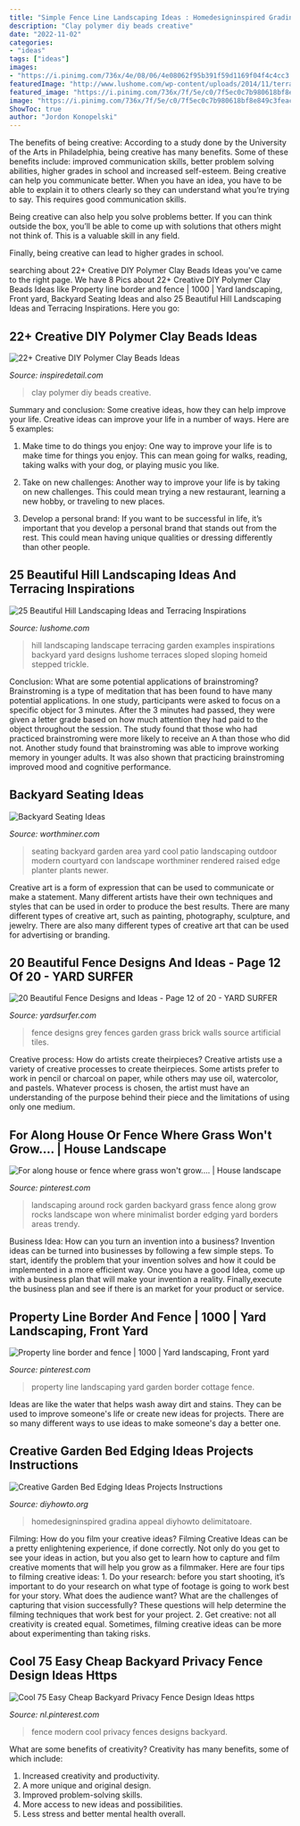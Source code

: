 ```yaml
---
title: "Simple Fence Line Landscaping Ideas : Homedesigninspired Gradina Appeal Diyhowto Delimitatoare"
description: "Clay polymer diy beads creative"
date: "2022-11-02"
categories:
- "ideas"
tags: ["ideas"]
images:
- "https://i.pinimg.com/736x/4e/08/06/4e08062f95b391f59d1169f04f4c4cc3.jpg"
featuredImage: "http://www.lushome.com/wp-content/uploads/2014/11/terracing-hill-yard-landscaping-ideas-7.jpg"
featured_image: "https://i.pinimg.com/736x/7f/5e/c0/7f5ec0c7b980618bf8e849c3feac3aa0.jpg"
image: "https://i.pinimg.com/736x/7f/5e/c0/7f5ec0c7b980618bf8e849c3feac3aa0.jpg"
ShowToc: true
author: "Jordon Konopelski"
---
```



The benefits of being creative:
According to a study done by the University of the Arts in Philadelphia, being creative has many benefits. Some of these benefits include: improved communication skills, better problem solving abilities, higher grades in school and increased self-esteem.
Being creative can help you communicate better. When you have an idea, you have to be able to explain it to others clearly so they can understand what you’re trying to say. This requires good communication skills.

Being creative can also help you solve problems better. If you can think outside the box, you’ll be able to come up with solutions that others might not think of. This is a valuable skill in any field.

Finally, being creative can lead to higher grades in school.

	

		
searching about 22+ Creative DIY Polymer Clay Beads Ideas you've came to the right page. We have 8 Pics about 22+ Creative DIY Polymer Clay Beads Ideas like Property line border and fence | 1000 | Yard landscaping, Front yard, Backyard Seating Ideas and also 25 Beautiful Hill Landscaping Ideas and Terracing Inspirations. Here you go:
		
    
## 22+ Creative DIY Polymer Clay Beads Ideas

<img loading=lazy src="https://i0.wp.com/inspiredetail.com/wp-content/uploads/2020/06/25-Creative-DIY-Polymer-Clay-Beads-Ideas-3-1.jpg?resize=640%2C853" onerror="this.onerror=null;this.src='https://tse4.mm.bing.net/th?id=OIP.vFy3FKLsqCWqUJfrT75ckQHaJ3&amp;pid=15.1';" alt="22+ Creative DIY Polymer Clay Beads Ideas">

_Source: inspiredetail.com_

>clay polymer diy beads creative. 

	

Summary and conclusion: Some creative ideas, how they can help improve your life.
Creative ideas can improve your life in a number of ways. Here are 5 examples:
1. Make time to do things you enjoy: One way to improve your life is to make time for things you enjoy. This can mean going for walks, reading, taking walks with your dog, or playing music you like.

2. Take on new challenges: Another way to improve your life is by taking on new challenges. This could mean trying a new restaurant, learning a new hobby, or traveling to new places.

3. Develop a personal brand: If you want to be successful in life, it’s important that you develop a personal brand that stands out from the rest. This could mean having unique qualities or dressing differently than other people.


    
## 25 Beautiful Hill Landscaping Ideas And Terracing Inspirations

<img loading=lazy src="http://www.lushome.com/wp-content/uploads/2014/11/terracing-hill-yard-landscaping-ideas-7.jpg" onerror="this.onerror=null;this.src='https://tse2.mm.bing.net/th?id=OIP.8WqKZ00CnuXsoXzB_gSI0wHaFj&amp;pid=15.1';" alt="25 Beautiful Hill Landscaping Ideas and Terracing Inspirations">

_Source: lushome.com_

>hill landscaping landscape terracing garden examples inspirations backyard yard designs lushome terraces sloped sloping homeid stepped trickle. 

	

Conclusion: What are some potential applications of brainstroming?
Brainstroming is a type of meditation that has been found to have many potential applications. In one study, participants were asked to focus on a specific object for 3 minutes. After the 3 minutes had passed, they were given a letter grade based on how much attention they had paid to the object throughout the session. The study found that those who had practiced brainstroming were more likely to receive an A than those who did not. Another study found that brainstroming was able to improve working memory in younger adults. It was also shown that practicing brainstroming improved mood and cognitive performance.

    
## Backyard Seating Ideas

<img loading=lazy src="http://www.worthminer.com/wp-content/uploads/2015/05/Backyard-Seating-Ideas-20.jpg" onerror="this.onerror=null;this.src='https://tse3.mm.bing.net/th?id=OIP._ly67B1EjhlMdlbtUxNmDwHaE6&amp;pid=15.1';" alt="Backyard Seating Ideas">

_Source: worthminer.com_

>seating backyard garden area yard cool patio landscaping outdoor modern courtyard con landscape worthminer rendered raised edge planter plants newer. 

	

Creative art is a form of expression that can be used to communicate or make a statement. Many different artists have their own techniques and styles that can be used in order to produce the best results. There are many different types of creative art, such as painting, photography, sculpture, and jewelry. There are also many different types of creative art that can be used for advertising or branding.

    
## 20 Beautiful Fence Designs And Ideas - Page 12 Of 20 - YARD SURFER

<img loading=lazy src="http://yardsurfer.com/wp-content/uploads/2017/01/Fence-Designs-and-Ideas-12.jpg" onerror="this.onerror=null;this.src='https://tse4.mm.bing.net/th?id=OIP.tL3XiDAy2V2AW6QBwtH5UQHaKh&amp;pid=15.1';" alt="20 Beautiful Fence Designs and Ideas - Page 12 of 20 - YARD SURFER">

_Source: yardsurfer.com_

>fence designs grey fences garden grass brick walls source artificial tiles. 

	

Creative process: How do artists create theirpieces?
Creative artists use a variety of creative processes to create theirpieces. Some artists prefer to work in pencil or charcoal on paper, while others may use oil, watercolor, and pastels. Whatever process is chosen, the artist must have an understanding of the purpose behind their piece and the limitations of using only one medium.

    
## For Along House Or Fence Where Grass Won&#039;t Grow.... | House Landscape

<img loading=lazy src="https://i.pinimg.com/originals/f7/ce/92/f7ce9265bb31f4a54c6029c9f9b32552.jpg" onerror="this.onerror=null;this.src='https://tse4.mm.bing.net/th?id=OIP.1ytrvURg4GlbDrxXYX2qJQHaKW&amp;pid=15.1';" alt="For along house or fence where grass won&#039;t grow.... | House landscape">

_Source: pinterest.com_

>landscaping around rock garden backyard grass fence along grow rocks landscape won where minimalist border edging yard borders areas trendy. 

	

Business Idea: How can you turn an invention into a business?
Invention ideas can be turned into businesses by following a few simple steps. To start, identify the problem that your invention solves and how it could be implemented in a more efficient way. Once you have a good Idea, come up with a business plan that will make your invention a reality. Finally,execute the business plan and see if there is an market for your product or service.

    
## Property Line Border And Fence | 1000 | Yard Landscaping, Front Yard

<img loading=lazy src="https://i.pinimg.com/736x/7f/5e/c0/7f5ec0c7b980618bf8e849c3feac3aa0.jpg" onerror="this.onerror=null;this.src='https://tse1.mm.bing.net/th?id=OIP.XBpvC4nh6M3KNr38Mm8OaAHaJ3&amp;pid=15.1';" alt="Property line border and fence | 1000 | Yard landscaping, Front yard">

_Source: pinterest.com_

>property line landscaping yard garden border cottage fence. 

	

Ideas are like the water that helps wash away dirt and stains. They can be used to improve someone's life or create new ideas for projects. There are so many different ways to use ideas to make someone's day a better one.

    
## Creative Garden Bed Edging Ideas Projects Instructions

<img loading=lazy src="https://www.diyhowto.org/wp-content/uploads/China-Plate-Dish-Garden-Edging-20-Creative-Garden-Bed-Edging-Ideas-Projects-Instructions-DIYHowto.jpg" onerror="this.onerror=null;this.src='https://tse2.mm.bing.net/th?id=OIP.o93TK04V8M2gvrd38yn_vwHaKa&amp;pid=15.1';" alt="Creative Garden Bed Edging Ideas Projects Instructions">

_Source: diyhowto.org_

>homedesigninspired gradina appeal diyhowto delimitatoare. 

	

Filming: How do you film your creative ideas?
Filming Creative Ideas can be a pretty enlightening experience, if done correctly. Not only do you get to see your ideas in action, but you also get to learn how to capture and film creative moments that will help you grow as a filmmaker. Here are four tips to filming creative ideas: 1. Do your research: before you start shooting, it’s important to do your research on what type of footage is going to work best for your story. What does the audience want? What are the challenges of capturing that vision successfully? These questions will help determine the filming techniques that work best for your project. 2. Get creative: not all creativity is created equal. Sometimes, filming creative ideas can be more about experimenting than taking risks.

    
## Cool 75 Easy Cheap Backyard Privacy Fence Design Ideas Https

<img loading=lazy src="https://i.pinimg.com/736x/4e/08/06/4e08062f95b391f59d1169f04f4c4cc3.jpg" onerror="this.onerror=null;this.src='https://tse2.mm.bing.net/th?id=OIP.m4vy6si_i5RZE24EVMP8hgHaLF&amp;pid=15.1';" alt="Cool 75 Easy Cheap Backyard Privacy Fence Design Ideas https">

_Source: nl.pinterest.com_

>fence modern cool privacy fences designs backyard. 

	

What are some benefits of creativity?
Creativity has many benefits, some of which include: 
1. Increased creativity and productivity.
2. A more unique and original design.
3. Improved problem-solving skills.
4. More access to new ideas and possibilities. 
5. Less stress and better mental health overall.

